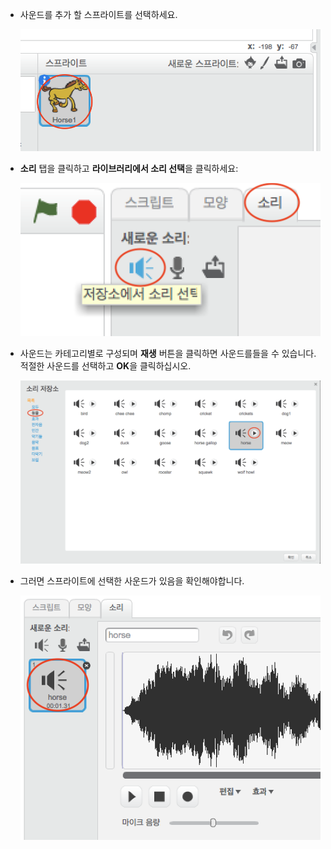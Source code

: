 + 사운드를 추가 할 스프라이트를 선택하세요.
    
    ![스크린 샷](images/sprite-select.png)

+ **소리** 탭을 클릭하고 **라이브러리에서 소리 선택**을 클릭하세요:
    
    ![스크린 샷](images/import-sound.png)

+ 사운드는 카테고리별로 구성되며 **재생** 버튼을 클릭하면 사운드를들을 수 있습니다. 적절한 사운드를 선택하고 **OK**을 클릭하십시오.
    
    ![스크린 샷](images/choose-sound.png)

+ 그러면 스프라이트에 선택한 사운드가 있음을 확인해야합니다.
    
    ![스크린 샷](images/sound-imported.png)